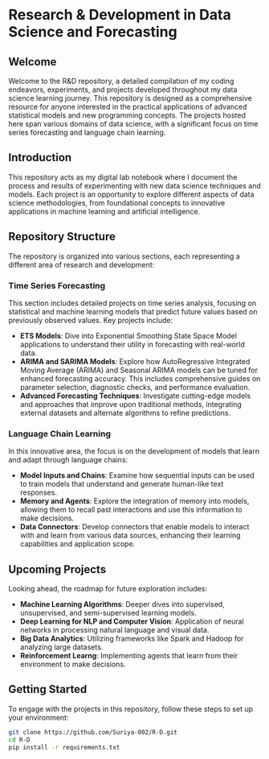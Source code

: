# Research & Development in Data Science and Forecasting

## Welcome

Welcome to the R&D repository, a detailed compilation of my coding endeavors, experiments, and projects developed throughout my data science learning journey. This repository is designed as a comprehensive resource for anyone interested in the practical applications of advanced statistical models and new programming concepts. The projects hosted here span various domains of data science, with a significant focus on time series forecasting and language chain learning.

## Introduction

This repository acts as my digital lab notebook where I document the process and results of experimenting with new data science techniques and models. Each project is an opportunity to explore different aspects of data science methodologies, from foundational concepts to innovative applications in machine learning and artificial intelligence.

## Repository Structure

The repository is organized into various sections, each representing a different area of research and development:

### Time Series Forecasting

This section includes detailed projects on time series analysis, focusing on statistical and machine learning models that predict future values based on previously observed values. Key projects include:

- **ETS Models**: Dive into Exponential Smoothing State Space Model applications to understand their utility in forecasting with real-world data.
- **ARIMA and SARIMA Models**: Explore how AutoRegressive Integrated Moving Average (ARIMA) and Seasonal ARIMA models can be tuned for enhanced forecasting accuracy. This includes comprehensive guides on parameter selection, diagnostic checks, and performance evaluation.
- **Advanced Forecasting Techniques**: Investigate cutting-edge models and approaches that improve upon traditional methods, integrating external datasets and alternate algorithms to refine predictions.

### Language Chain Learning

In this innovative area, the focus is on the development of models that learn and adapt through language chains:

- **Model Inputs and Chains**: Examine how sequential inputs can be used to train models that understand and generate human-like text responses.
- **Memory and Agents**: Explore the integration of memory into models, allowing them to recall past interactions and use this information to make decisions.
- **Data Connectors**: Develop connectors that enable models to interact with and learn from various data sources, enhancing their learning capabilities and application scope.

## Upcoming Projects

Looking ahead, the roadmap for future exploration includes:

- **Machine Learning Algorithms**: Deeper dives into supervised, unsupervised, and semi-supervised learning models.
- **Deep Learning for NLP and Computer Vision**: Application of neural networks in processing natural language and visual data.
- **Big Data Analytics**: Utilizing frameworks like Spark and Hadoop for analyzing large datasets.
- **Reinforcement Learng**: Implementing agents that learn from their environment to make decisions.

## Getting Started

To engage with the projects in this repository, follow these steps to set up your environment:

```bash
git clone https://github.com/Suriya-002/R-D.git
cd R-D
pip install -r requirements.txt
